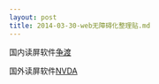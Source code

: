 ```yaml
---
layout: post
title: 2014-03-30-web无障碍化整理贴.md
---
```


国内读屏软件[争渡](/attachments/2014-03-30-zdsr_pw_setup_1.4.7.6.exe)

国外读屏软件[NVDA](http://www.topcss.org/demo/nvda-2011.2-user-guide.html)
